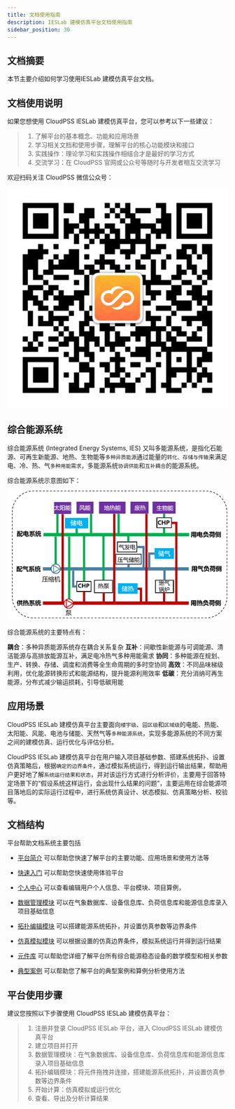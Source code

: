 ```yaml
---
title: 文档使用指南
description: IESLab 建模仿真平台文档使用指南
sidebar_position: 30
---
```



## 文档摘要

本节主要介绍如何学习使用IESLab 建模仿真平台文档。

## 文档使用说明

如果您想使用 CloudPSS IESLab 建模仿真平台，您可以参考以下一些建议：

> 1.	了解平台的基本概念、功能和应用场景
> 2.	学习相关文档和使用步骤，理解平台的核心功能模块和接口
> 3.	实践操作：理论学习和实践操作相结合才是最好的学习方式
> 4.	交流学习：在 CloudPSS 官网或公众号等随时与开发者相互交流学习

欢迎扫码关注 CloudPSS 微信公众号：

![ CloudPSS 微信公众号](./logo.png " CloudPSS 微信公众号")

## 综合能源系统

综合能源系统 (Integrated Energy Systems, IES) 又叫多能源系统，是指化石能源、可再生新能源、地热、生物能等`多种异质能源`通过能量的`转化、存储与传输`来满足电、冷、热、气`多种用能需求`，多能源系统`协调供能`和`互补耦合`的能源系统。

综合能源系统示意图如下：

![综合能源系统示意图](./IES-structure.png "综合能源系统示意图")

综合能源系统的主要特点有：

**耦合**：多种异质能源系统存在耦合关系复杂
**互补**：间歇性新能源与可调能源、清洁能源与高排放能源互补，满足电冷热气多种用能需求
**协同**：多种能源在规划、生产、转换、存储、调度和消费等全生命周期的多时空协同
**高效**：不同品味梯级利用，优化能源转换形式和能源结构，提升能源利用效率
**低碳**：充分消纳可再生能源，分布式减少输运损耗，引导低碳用能

## 应用场景

CloudPSS IESLab 建模仿真平台主要面向`楼宇级`、`园区级`和`区域级`的电能、热能、太阳能、风能、电池与储能、天然气等`多种能源系统`，实现多能源系统的不同方案之间的建模仿真、运行优化与评估分析。

CloudPSS IESLab 建模仿真平台在用户输入项目基础参数、搭建系统拓扑、设置仿真策略后，根据`确定的边界条件`，通过模拟系统运行，得到运行输出结果，帮助用户更好地了解`系统运行结果和状态`，并对该运行方式进行分析评价，主要用于回答特定场景下的“假设系统这样运行，会出现什么结果的问题”，主要运用在综合能源项目落地后的实际运行过程中，进行系统仿真设计、状态模拟、仿真策略分析、校验等。

## 文档结构

平台帮助文档系统主要包括

* [平台简介](../../0_intro/index.md) 可以帮助您快速了解平台的主要功能、应用场景和使用方法等

* [快速入门](../../1_guide/index.md) 可以帮助您快速使用体验平台

* [个人中心](../../2_center/index.md) 可以查看编辑用户个人信息、平台模块、项目算例，

* [数据管理模块](../../3_data/index.md) 可以在气象数据库、设备信息库、负荷信息库和能源信息库录入项目基础信息

* [拓扑编辑模块](../../4_topo/index.md) 可以搭建能源系统拓扑，并设置仿真参数等边界条件

* [仿真模拟模块](../../5_simulation/index.md) 可以根据设置的仿真边界条件，模拟系统运行并得到运行结果

* [元件库](../../6_comp/index.md) 可以帮助您详细了解平台所有综合能源稳态设备的数学模型和相关参数

* [典型案例](../../7_example/index.md) 可以帮助您了解平台的典型案例和算例分析使用方法


## 平台使用步骤
建议您按照以下步骤使用 CloudPSS IESLab 建模仿真平台：
> 1.	注册并登录 CloudPSS IESLab 平台，进入 CloudPSS IESLab  建模仿真平台
> 2.	建立项目并打开
> 3.	数据管理模块：在气象数据库、设备信息库、负荷信息库和能源信息库录入项目基础信息
> 4.	拓扑编辑模块：将元件拖拽并连接，搭建能源系统拓扑，并设置仿真参数等边界条件
> 5.	开始计算：仿真模拟或运行优化
> 6.	查看、导出及分析计算结果